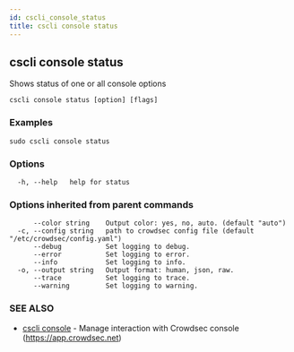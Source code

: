 ```yaml
---
id: cscli_console_status
title: cscli console status
---
```

## cscli console status

Shows status of one or all console options

```
cscli console status [option] [flags]
```

### Examples

```
sudo cscli console status
```

### Options

```
  -h, --help   help for status
```

### Options inherited from parent commands

```
      --color string    Output color: yes, no, auto. (default "auto")
  -c, --config string   path to crowdsec config file (default "/etc/crowdsec/config.yaml")
      --debug           Set logging to debug.
      --error           Set logging to error.
      --info            Set logging to info.
  -o, --output string   Output format: human, json, raw.
      --trace           Set logging to trace.
      --warning         Set logging to warning.
```

### SEE ALSO

* [cscli console](/cscli/cscli_console.md)	 - Manage interaction with Crowdsec console (https://app.crowdsec.net)

